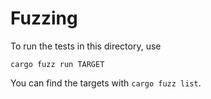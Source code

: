 # Fuzzing

To run the tests in this directory, use
```
cargo fuzz run TARGET
```
You can find the targets with `cargo fuzz list`.
